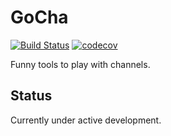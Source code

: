 # GoCha

[![Build Status](https://travis-ci.org/ganglio/gocha.svg?branch=master)](https://travis-ci.org/ganglio/gocha)
[![codecov](https://codecov.io/gh/ganglio/gocha/branch/master/graph/badge.svg)](https://codecov.io/gh/ganglio/gocha)

Funny tools to play with channels.

## Status

Currently under active development.